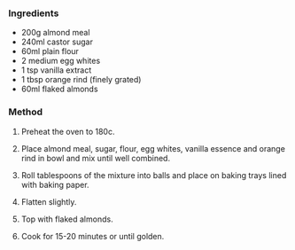 ### Ingredients

* 200g almond meal
* 240ml castor sugar
* 60ml plain flour
* 2 medium egg whites
* 1 tsp vanilla extract
* 1 tbsp orange rind (finely grated)
* 60ml flaked almonds

### Method

1. Preheat the oven to 180c.

2. Place almond meal, sugar, flour, egg whites, vanilla essence and orange rind in bowl and mix until well combined.

3. Roll tablespoons of the mixture into balls and place on baking trays lined with baking paper.

4. Flatten slightly.

5. Top with flaked almonds.

6. Cook for 15-20 minutes or until golden.

